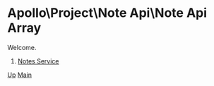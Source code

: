# Apollo\Project\Note Api\Note Api Array

Welcome.

1. [Notes Service](001_notes_service.md)

[Up](../index.md)
[Main](../../../../index.md)
